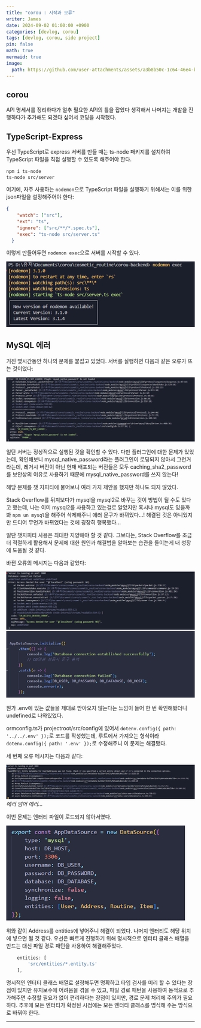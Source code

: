 ```yaml
---
title: "corou : 시작과 오류"
writer: James
date: 2024-09-02 01:00:00 +0900
categories: [devlog, corou]
tags: [devlog, corou, side project]
pin: false
math: true
mermaid: true
image:
  path: https://github.com/user-attachments/assets/a3b8b50c-1c64-46e4-b24d-3d4f043dbfc7
---
```


## corou

API 명세서를 정리하다가 얼추 필요한 API의 틀을 잡았다 생각해서 나머지는 개발을 진행하다가 추가해도 되겠다 싶어서 코딩을 시작했다.  

## TypeScript-Express

우선 TypeScript로 express 서버를 만들 때는 ts-node 패키지를 설치하여 TypeScript 파일을 직접 실행할 수 있도록 해주어야 한다.  

```shell
npm i ts-node
ts-node src/server
```

여기에, 자주 사용하는 `nodemon`으로 TypeScript 파일을 실행하기 위해서는 이를 위한 json파일을 설정해주어야 한다:  

```json
{
    "watch": ["src"],
    "ext": "ts",
    "ignore": ["src/**/*.spec.ts"],
    "exec": "ts-node src/server.ts"
  }
```

이렇게 만들어두면 `nodemon exec`으로 서버를 시작할 수 있다.  

![exec](/images/2024-09-01-20-34-22.png)  

## MySQL 에러  

거진 몇시간동안 하나의 문제를 붙잡고 있었다. 서버를 실행하면 다음과 같은 오류가 뜨는 것이었다:  

![mysql](/images/2024-09-01-20-52-36.png)

일단 서버는 정상적으로 실행된 것을 확인할 수 있다. 다만 플러그인에 대한 문제가 있었는데, 확인해보니 mysql_native_password라는 플러그인이 로딩되지 않아서 그런거라는데, 레거시 버전이 아닌 현재 배포되는 버전들은 모두 caching_sha2_password를 보안상의 이유로 사용하기 때문에 mysql_native_password를 쓰지 않는다!  

해당 문제를 챗 지피티에 물어보니 여러 가지 제안을 했지만 하나도 되지 않았다.  

Stack Overflow를 뒤져보다가 mysql을 mysql2로 바꾸는 것이 방법이 될 수도 있다고 했는데, 나는 이미 mysql2를 사용하고 있는걸로 알았지만 혹시나 mysql도 있을까봐 `npm un mysql`을 해주어 삭제해주니 에러 문구가 바뀌었다...! 해결된 것은 아니었지만 드디어 무언가 바뀌었다는 것에 굉장히 행복했다...  

일단 챗지피티 사용은 최대한 지양해야 할 것 같다. 그보다는, Stack Overflow를 조금 더 적절하게 활용해서 문제에 대한 원인과 해결법을 알아보는 습관을 들이는게 내 성장에 도움될 것 같다.  

바뀐 오류의 메시지는 다음과 같았다:  

![err2](/images/2024-09-01-21-15-06.png)  
![env](/images/2024-09-01-21-16-07.png)

뭔가 .env에 있는 값들을 제대로 받아오지 않는다는 느낌이 들어 한 번 확인해봤더니 undefined로 나와있었다.  

ormconfig.ts가 projectroot/src/config에 있어서 `dotenv.config({ path: '../../.env' });`로 코드를 작성했는데, 루트에서 가져오는 형식이라 `dotenv.config({ path: '.env' });`로 수정해주니 이 문제는 해결됐다.  

세 번째 오류 메시지는 다음과 같다:   

![err3](/images/2024-09-01-21-18-14.png)
*에러 넘어 에러...*  

이번 문제는 엔터티 파일이 로드되지 않아서였다.  

![엔터티 파일 로딩](/images/2024-09-01-21-21-43.png)  

위와 같이 Address를 entities에 넣어주니 해결이 되었다. 나머지 엔터티도 해당 위치에 넣으면 될 것 같다. 우선은 빠르게 진행하기 위해 명시적으로 엔터티 클래스 배열을 만드는 대신 파일 경로 패턴을 사용하여 해결해주었다.  

```typescript
    entities: [
        'src/entities/*.entity.ts'
    ],
```

명시적인 엔터티 클래스 배열로 설정해두면 명확하고 타입 검사를 미리 할 수 있다는 장점이 있지만 유지보수에 어려움을 겪을 수 있고, 파일 경로 패턴을 사용하여 동적으로 추가해주면 수정할 필요가 없어 편리하다는 장점이 있지만, 경로 문제 처리에 주의가 필요하다. 추후에 모든 엔터티가 확정된 시점에는 모든 엔터티 클래스를 명식해 주는 방식으로 바꿔야 한다.  

---